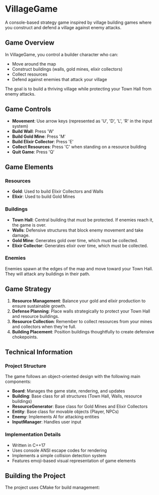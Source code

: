 # VillageGame

A console-based strategy game inspired by village building games where you construct and defend a village against enemy attacks.

## Game Overview

In VillageGame, you control a builder character who can:
- Move around the map
- Construct buildings (walls, gold mines, elixir collectors)
- Collect resources
- Defend against enemies that attack your village

The goal is to build a thriving village while protecting your Town Hall from enemy attacks.

## Game Controls

- **Movement**: Use arrow keys (represented as 'U', 'D', 'L', 'R' in the input system)
- **Build Wall**: Press 'W'
- **Build Gold Mine**: Press 'M'
- **Build Elixir Collector**: Press 'E'
- **Collect Resources**: Press 'C' when standing on a resource building
- **Quit Game**: Press 'Q'

## Game Elements

### Resources
- **Gold**: Used to build Elixir Collectors and Walls
- **Elixir**: Used to build Gold Mines

### Buildings
- **Town Hall**: Central building that must be protected. If enemies reach it, the game is over.
- **Walls**: Defensive structures that block enemy movement and take damage.
- **Gold Mine**: Generates gold over time, which must be collected.
- **Elixir Collector**: Generates elixir over time, which must be collected.

### Enemies
Enemies spawn at the edges of the map and move toward your Town Hall. They will attack any buildings in their path.

## Game Strategy

1. **Resource Management**: Balance your gold and elixir production to ensure sustainable growth.
2. **Defense Planning**: Place walls strategically to protect your Town Hall and resource buildings.
3. **Resource Collection**: Remember to collect resources from your mines and collectors when they're full.
4. **Building Placement**: Position buildings thoughtfully to create defensive chokepoints.

## Technical Information

### Project Structure

The game follows an object-oriented design with the following main components:

- **Board**: Manages the game state, rendering, and updates
- **Building**: Base class for all structures (Town Hall, Walls, resource buildings)
- **ResourceGenerator**: Base class for Gold Mines and Elixir Collectors
- **Entity**: Base class for movable objects (Player, NPCs)
- **Enemy**: Implements AI for attacking entities
- **InputManager**: Handles user input

### Implementation Details

- Written in C++17
- Uses console ANSI escape codes for rendering
- Implements a simple collision detection system
- Features emoji-based visual representation of game elements

## Building the Project

The project uses CMake for build management:
